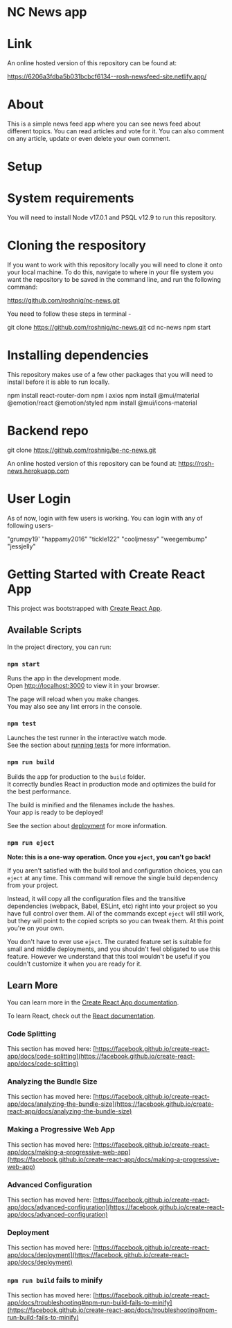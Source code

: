 # NC News app

# Link
An online hosted version of this repository can be found at:

https://6206a3fdba5b031bcbcf6134--rosh-newsfeed-site.netlify.app/


# About
This is a simple news feed app where you can see news feed about different topics. You can read articles and vote for it. You can also comment on any article, update or even delete your own comment. 


# Setup

# System requirements
You will need to install Node v17.0.1 and PSQL v12.9 to run this repository.

# Cloning the respository
If you want to work with this repository locally you will need to clone it onto your local machine. To do this, navigate to where in your file system you want the repository to be saved in the command line, and run the following command:

https://github.com/roshnig/nc-news.git

You need to follow these steps in terminal -

git clone https://github.com/roshnig/nc-news.git
cd nc-news
npm start

# Installing dependencies
This repository makes use of a few other packages that you will need to install before it is able to run locally.

npm install react-router-dom
npm i axios 
npm install @mui/material @emotion/react @emotion/styled
npm install @mui/icons-material

# Backend repo

git clone https://github.com/roshnig/be-nc-news.git

An online hosted version of this repository can be found at:
https://rosh-news.herokuapp.com


# User Login
As of now, login with few users is working.
You can login with any of following users- 

"grumpy19'
"happamy2016"
"tickle122"
"cooljmessy"
"weegembump"
"jessjelly"














# Getting Started with Create React App

This project was bootstrapped with [Create React App](https://github.com/facebook/create-react-app).

## Available Scripts

In the project directory, you can run:

### `npm start`

Runs the app in the development mode.\
Open [http://localhost:3000](http://localhost:3000) to view it in your browser.

The page will reload when you make changes.\
You may also see any lint errors in the console.

### `npm test`

Launches the test runner in the interactive watch mode.\
See the section about [running tests](https://facebook.github.io/create-react-app/docs/running-tests) for more information.

### `npm run build`

Builds the app for production to the `build` folder.\
It correctly bundles React in production mode and optimizes the build for the best performance.

The build is minified and the filenames include the hashes.\
Your app is ready to be deployed!

See the section about [deployment](https://facebook.github.io/create-react-app/docs/deployment) for more information.

### `npm run eject`

**Note: this is a one-way operation. Once you `eject`, you can't go back!**

If you aren't satisfied with the build tool and configuration choices, you can `eject` at any time. This command will remove the single build dependency from your project.

Instead, it will copy all the configuration files and the transitive dependencies (webpack, Babel, ESLint, etc) right into your project so you have full control over them. All of the commands except `eject` will still work, but they will point to the copied scripts so you can tweak them. At this point you're on your own.

You don't have to ever use `eject`. The curated feature set is suitable for small and middle deployments, and you shouldn't feel obligated to use this feature. However we understand that this tool wouldn't be useful if you couldn't customize it when you are ready for it.

## Learn More

You can learn more in the [Create React App documentation](https://facebook.github.io/create-react-app/docs/getting-started).

To learn React, check out the [React documentation](https://reactjs.org/).

### Code Splitting

This section has moved here: [https://facebook.github.io/create-react-app/docs/code-splitting](https://facebook.github.io/create-react-app/docs/code-splitting)

### Analyzing the Bundle Size

This section has moved here: [https://facebook.github.io/create-react-app/docs/analyzing-the-bundle-size](https://facebook.github.io/create-react-app/docs/analyzing-the-bundle-size)

### Making a Progressive Web App

This section has moved here: [https://facebook.github.io/create-react-app/docs/making-a-progressive-web-app](https://facebook.github.io/create-react-app/docs/making-a-progressive-web-app)

### Advanced Configuration

This section has moved here: [https://facebook.github.io/create-react-app/docs/advanced-configuration](https://facebook.github.io/create-react-app/docs/advanced-configuration)

### Deployment

This section has moved here: [https://facebook.github.io/create-react-app/docs/deployment](https://facebook.github.io/create-react-app/docs/deployment)

### `npm run build` fails to minify

This section has moved here: [https://facebook.github.io/create-react-app/docs/troubleshooting#npm-run-build-fails-to-minify](https://facebook.github.io/create-react-app/docs/troubleshooting#npm-run-build-fails-to-minify)




